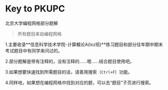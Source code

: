 # Key to PKUPC
 北京大学编程网格部分题解

> 所有题目来自编程网格

1.主要收录**信息科学技术学院-计算概论A(lxz班)**练习题目和部分往年期中期末考试题目中有同学来问过的。

2.部分题解是带有注释的，没有注释的……嗯……结合题目使用吧。

3.如果想要快速找到所需题目的话，请善用搜索（`Ctrl+F`）功能。

4.同样地，如果想在编程网格中找到对应的题，可以去“题目”子页进行搜索。